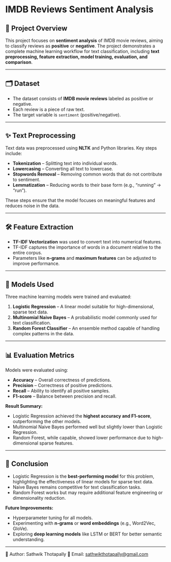 # IMDB Reviews Sentiment Analysis

## 📖 Project Overview

This project focuses on **sentiment analysis** of IMDB movie reviews, aiming to classify reviews as **positive** or **negative**. The project demonstrates a complete machine learning workflow for text classification, including **text preprocessing, feature extraction, model training, evaluation, and comparison**.

---

## 🗂 Dataset

- The dataset consists of **IMDB movie reviews** labeled as positive or negative.
- Each review is a piece of raw text.
- The target variable is `sentiment` (positive/negative).

---

## ✨ Text Preprocessing

Text data was preprocessed using **NLTK** and Python libraries. Key steps include:

- **Tokenization** – Splitting text into individual words.  
- **Lowercasing** – Converting all text to lowercase.  
- **Stopwords Removal** – Removing common words that do not contribute to sentiment.  
- **Lemmatization** – Reducing words to their base form (e.g., “running” → “run”).  

These steps ensure that the model focuses on meaningful features and reduces noise in the data.

---

## 🛠 Feature Extraction

- **TF-IDF Vectorization** was used to convert text into numerical features.  
- TF-IDF captures the importance of words in a document relative to the entire corpus.  
- Parameters like **n-grams** and **maximum features** can be adjusted to improve performance.

---

## 🤖 Models Used

Three machine learning models were trained and evaluated:

1. **Logistic Regression** – A linear model suitable for high-dimensional, sparse text data.  
2. **Multinomial Naive Bayes** – A probabilistic model commonly used for text classification.  
3. **Random Forest Classifier** – An ensemble method capable of handling complex patterns in the data.

---

## 📊 Evaluation Metrics

Models were evaluated using:

- **Accuracy** – Overall correctness of predictions.  
- **Precision** – Correctness of positive predictions.  
- **Recall** – Ability to identify all positive samples.  
- **F1-score** – Balance between precision and recall.  

**Result Summary:**  
- Logistic Regression achieved the **highest accuracy and F1-score**, outperforming the other models.  
- Multinomial Naive Bayes performed well but slightly lower than Logistic Regression.  
- Random Forest, while capable, showed lower performance due to high-dimensional sparse features.

---

## 🏁 Conclusion

- Logistic Regression is the **best-performing model** for this problem, highlighting the effectiveness of linear models for sparse text data.  
- Naive Bayes remains competitive for text classification tasks.  
- Random Forest works but may require additional feature engineering or dimensionality reduction.  

**Future Improvements:**  
- Hyperparameter tuning for all models.  
- Experimenting with **n-grams** or **word embeddings** (e.g., Word2Vec, GloVe).  
- Exploring **deep learning models** like LSTM or BERT for better semantic understanding.  

---

👤 Author: Sathwik Thotapally
📧 Email: sathwikthotapally@gmail.com

